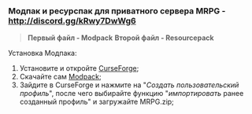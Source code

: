 ### Модпак и ресурспак для приватного сервера MRPG - http://discord.gg/kRwy7DwWg6
> **Первый файл - Modpack**
> **Второй файл - Resourcepack**

Установка Модпака:
1. Установите и откройте [CurseForge](https://download.overwolf.com/install/Download?ExtensionId=cfiahnpaolfnlgaihhmobmnjdafknjnjdpdabpcm&utm_term=eyJkb21haW4iOiJjZi13ZWIifQ%3D%3D);
2. Скачайте сам [Modpack](https://github.com/w1ter-lab/MRPG/blob/main/MRPG.zip);
3. Зайдите в CurseForge и нажмите на "_Создать пользовательский профиль_", после чего выбирайте функцию "_импортировать_ ранее созданный профиль" и загружайте MRPG.zip;
